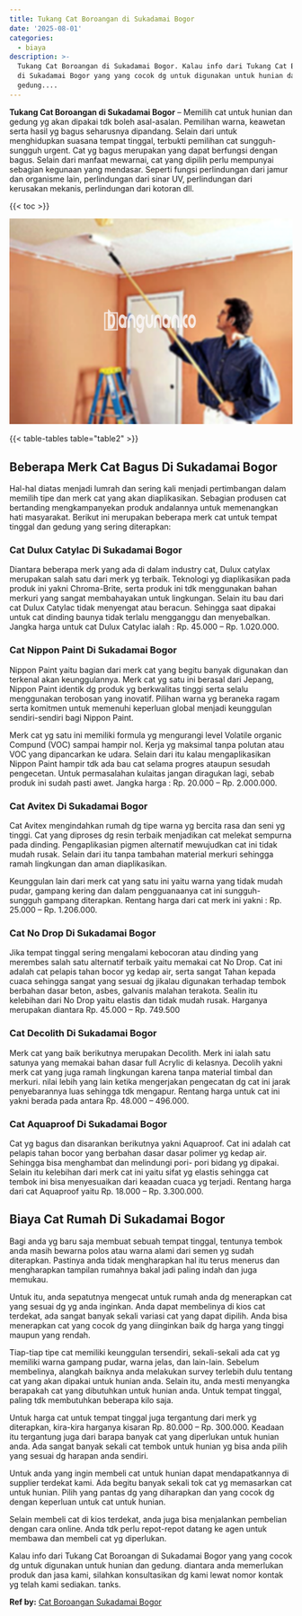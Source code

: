 ```yaml
---
title: Tukang Cat Boroangan di Sukadamai Bogor
date: '2025-08-01'
categories:
  - biaya
description: >-
  Tukang Cat Boroangan di Sukadamai Bogor. Kalau info dari Tukang Cat Boroangan
  di Sukadamai Bogor yang yang cocok dg untuk digunakan untuk hunian dan
  gedung....
---
```


**Tukang Cat Boroangan di Sukadamai Bogor** – Memilih cat untuk hunian dan gedung yg akan dipakai tdk boleh asal-asalan. Pemilihan warna, keawetan serta hasil yg bagus seharusnya dipandang. Selain dari untuk menghidupkan suasana tempat tinggal, terbukti pemilihan cat sungguh-sungguh urgent. Cat yg bagus merupakan yang dapat berfungsi dengan bagus. Selain dari manfaat mewarnai, cat yang dipilih perlu mempunyai sebagian kegunaan yang mendasar. Seperti fungsi perlindungan dari jamur dan organisme lain, perlindungan dari sinar UV, perlindungan dari kerusakan mekanis, perlindungan dari kotoran dll.

{{< toc >}}

![Tukang Cat Boroangan di Sukadamai Bogor](/images/jasa-cat-murah08.png)

{{< table-tables table="table2" >}}

## Beberapa Merk Cat Bagus Di Sukadamai Bogor

Hal-hal diatas menjadi lumrah dan sering kali menjadi pertimbangan dalam memilih tipe dan merk cat yang akan diaplikasikan. Sebagian produsen cat bertanding mengkampanyekan produk andalannya untuk memenangkan hati masyarakat. Berikut ini merupakan beberapa merk cat untuk tempat tinggal dan gedung yang sering diterapkan:

### Cat Dulux Catylac Di Sukadamai Bogor

Diantara beberapa merk yang ada di dalam industry cat, Dulux catylax merupakan salah satu dari merk yg terbaik. Teknologi yg diaplikasikan pada produk ini yakni Chroma-Brite, serta produk ini tdk menggunakan bahan merkuri yang sangat membahayakan untuk lingkungan. Selain itu bau dari cat Dulux Catylac tidak menyengat atau beracun. Sehingga saat dipakai untuk cat dinding baunya tidak terlalu mengganggu dan menyebalkan. Jangka harga untuk cat Dulux Catylac ialah : Rp. 45.000 – Rp. 1.020.000.

### Cat Nippon Paint Di Sukadamai Bogor

Nippon Paint yaitu bagian dari merk cat yang begitu banyak digunakan dan terkenal akan keunggulannya. Merk cat yg satu ini berasal dari Jepang, Nippon Paint identik dg produk yg berkwalitas tinggi serta selalu menggunakan terobosan yang inovatif. Pilihan warna yg beraneka ragam serta komitmen untuk memenuhi keperluan global menjadi keunggulan sendiri-sendiri bagi Nippon Paint.

Merk cat yg satu ini memiliki formula yg mengurangi level Volatile organic Compund (VOC) sampai hampir nol. Kerja yg maksimal tanpa polutan atau VOC yang dipancarkan ke udara. Selain dari itu kalau mengaplikasikan Nippon Paint hampir tdk ada bau cat selama progres ataupun sesudah pengecetan. Untuk permasalahan kulaitas jangan diragukan lagi, sebab produk ini sudah pasti awet. Jangka harga : Rp. 20.000 – Rp. 2.000.000.

### Cat Avitex Di Sukadamai Bogor

Cat Avitex mengindahkan rumah dg tipe warna yg bercita rasa dan seni yg tinggi. Cat yang diproses dg resin terbaik menjadikan cat melekat sempurna pada dinding. Pengaplikasian pigmen alternatif mewujudkan cat ini tidak mudah rusak. Selain dari itu tanpa tambahan material merkuri sehingga ramah lingkungan dan aman diaplikasikan.

Keunggulan lain dari merk cat yang satu ini yaitu warna yang tidak mudah pudar, gampang kering dan dalam pengguanaanya cat ini sungguh-sungguh gampang diterapkan. Rentang harga dari cat merk ini yakni : Rp. 25.000 – Rp. 1.206.000.

### Cat No Drop Di Sukadamai Bogor

Jika tempat tinggal sering mengalami kebocoran atau dinding yang merembes salah satu alternatif terbaik yaitu memakai cat No Drop. Cat ini adalah cat pelapis tahan bocor yg kedap air, serta sangat Tahan kepada cuaca sehingga sangat yang sesuai dg jikalau digunakan terhadap tembok berbahan dasar beton, asbes, galvanis malahan terakota. Sealin itu kelebihan dari No Drop yaitu elastis dan tidak mudah rusak. Harganya merupakan diantara Rp. 45.000 – Rp. 749.500

### Cat Decolith Di Sukadamai Bogor

Merk cat yang baik berikutnya merupakan Decolith. Merk ini ialah satu satunya yang memakai bahan dasar full Acrylic di kelasnya. Decolih yakni merk cat yang juga ramah lingkungan karena tanpa material timbal dan merkuri. nilai lebih yang lain ketika mengerjakan pengecatan dg cat ini jarak penyebarannya luas sehingga tdk mengapur. Rentang harga untuk cat ini yakni berada pada antara Rp. 48.000 – 496.000.

### Cat Aquaproof Di Sukadamai Bogor

Cat yg bagus dan disarankan berikutnya yakni Aquaproof. Cat ini adalah cat pelapis tahan bocor yang berbahan dasar dasar polimer yg kedap air. Sehingga bisa menghambat dan melindungi pori- pori bidang yg dipakai. Selain itu kelebihan dari merk cat ini yaitu sifat yg elastis sehingga cat tembok ini bisa menyesuaikan dari keaadan cuaca yg terjadi. Rentang harga dari cat Aquaproof yaitu Rp. 18.000 – Rp. 3.300.000.

## Biaya Cat Rumah Di Sukadamai Bogor

Bagi anda yg baru saja membuat sebuah tempat tinggal, tentunya tembok anda masih bewarna polos atau warna alami dari semen yg sudah diterapkan. Pastinya anda tidak mengharapkan hal itu terus menerus dan mengharapkan tampilan rumahnya bakal jadi paling indah dan juga memukau.

Untuk itu, anda sepatutnya mengecat untuk rumah anda dg menerapkan cat yang sesuai dg yg anda inginkan. Anda dapat membelinya di kios cat terdekat, ada sangat banyak sekali variasi cat yang dapat dipilih. Anda bisa menerapkan cat yang cocok dg yang diinginkan baik dg harga yang tinggi maupun yang rendah.

Tiap-tiap tipe cat memiliki keunggulan tersendiri, sekali-sekali ada cat yg memiliki warna gampang pudar, warna jelas, dan lain-lain. Sebelum membelinya, alangkah baiknya anda melakukan survey terlebih dulu tentang cat yang akan dipakai untuk hunian anda. Selain itu, anda mesti menyangka berapakah cat yang dibutuhkan untuk hunian anda. Untuk tempat tinggal, paling tdk membutuhkan beberapa kilo saja.

Untuk harga cat untuk tempat tinggal juga tergantung dari merk yg diterapkan, kira-kira harganya kisaran Rp. 80.000 – Rp. 300.000. Keadaan itu tergantung juga dari barapa banyak cat yang diperlukan untuk hunian anda. Ada sangat banyak sekali cat tembok untuk hunian yg bisa anda pilih yang sesuai dg harapan anda sendiri.

Untuk anda yang ingin membeli cat untuk hunian dapat mendapatkannya di supplier terdekat kami. Ada begitu banyak sekali tok cat yg memasarkan cat untuk hunian. Pilih yang pantas dg yang diharapkan dan yang cocok dg dengan keperluan untuk cat untuk hunian.

Selain membeli cat di kios terdekat, anda juga bisa menjalankan pembelian dengan cara online. Anda tdk perlu repot-repot datang ke agen untuk membawa dan membeli cat yg diperlukan.

Kalau info dari Tukang Cat Boroangan di Sukadamai Bogor yang yang cocok dg untuk digunakan untuk hunian dan gedung. diantara anda memerlukan produk dan jasa kami, silahkan konsultasikan dg kami lewat nomor kontak yg telah kami sediakan. tanks.

**Ref by:** [Cat Boroangan Sukadamai Bogor](https://id.wikipedia.org/wiki/Cat)
